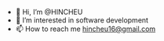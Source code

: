 - 👋 Hi, I’m @HINCHEU
- 👀 I’m interested in software development
- 📫 How to reach me hincheu16@gmail.com

<!---
HINCHEU/HINCHEU is a ✨ special ✨ repository because its `README.md` (this file) appears on your GitHub profile.
You can click the Preview link to take a look at your changes.
--->
